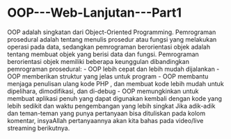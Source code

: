 # OOP---Web-Lanjutan---Part1
OOP adalah singkatan dari Object-Oriented Programming.   Pemrograman prosedural adalah tentang menulis prosedur atau fungsi yang melakukan operasi pada data, sedangkan pemrograman berorientasi objek adalah tentang membuat objek yang berisi data dan fungsi.  Pemrograman berorientasi objek memiliki beberapa keunggulan dibandingkan pemrograman prosedural:  - OOP lebih cepat dan lebih mudah dijalankan - OOP memberikan struktur yang jelas untuk program  - OOP membantu menjaga penulisan ulang kode PHP , dan membuat kode lebih mudah untuk dipelihara, dimodifikasi, dan di-debug  - OOP memungkinkan untuk membuat aplikasi penuh yang dapat digunakan kembali dengan kode yang lebih sedikit dan waktu pengembangan yang lebih singkat   Jika adik-adik dan teman-teman  yang punya pertanyaan bisa dituliskan pada kolom komentar, insyaAllah pertanyaannya akan kita bahas pada video/live streaming berikutnya.
